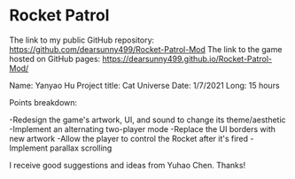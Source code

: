 # Rocket Patrol
The link to my public GitHub repository: https://github.com/dearsunny499/Rocket-Patrol-Mod
The link to the game hosted on GitHub pages: https://dearsunny499.github.io/Rocket-Patrol-Mod/
 
Name: Yanyao Hu
Project title: Cat Universe
Date: 1/7/2021
Long: 15 hours

Points breakdown:

-Redesign the game's artwork, UI, and sound to change its theme/aesthetic
-Implement an alternating two-player mode
-Replace the UI borders with new artwork
-Allow the player to control the Rocket after it's fired
-Implement parallax scrolling 

I receive good suggestions and ideas from Yuhao Chen. Thanks!
